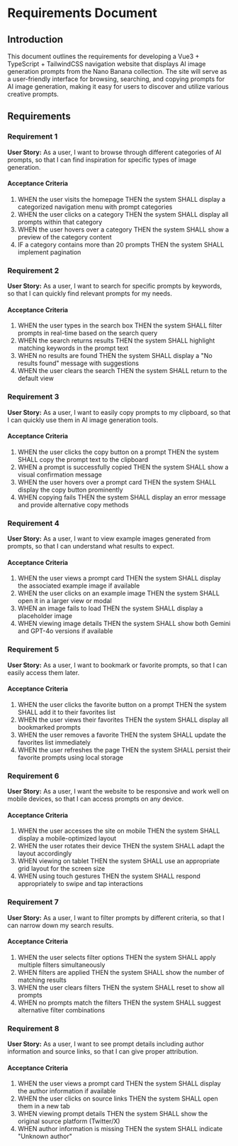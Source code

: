 # Requirements Document

## Introduction

This document outlines the requirements for developing a Vue3 + TypeScript + TailwindCSS navigation website that displays AI image generation prompts from the Nano Banana collection. The site will serve as a user-friendly interface for browsing, searching, and copying prompts for AI image generation, making it easy for users to discover and utilize various creative prompts.

## Requirements

### Requirement 1

**User Story:** As a user, I want to browse through different categories of AI prompts, so that I can find inspiration for specific types of image generation.

#### Acceptance Criteria

1. WHEN the user visits the homepage THEN the system SHALL display a categorized navigation menu with prompt categories
2. WHEN the user clicks on a category THEN the system SHALL display all prompts within that category
3. WHEN the user hovers over a category THEN the system SHALL show a preview of the category content
4. IF a category contains more than 20 prompts THEN the system SHALL implement pagination

### Requirement 2

**User Story:** As a user, I want to search for specific prompts by keywords, so that I can quickly find relevant prompts for my needs.

#### Acceptance Criteria

1. WHEN the user types in the search box THEN the system SHALL filter prompts in real-time based on the search query
2. WHEN the search returns results THEN the system SHALL highlight matching keywords in the prompt text
3. WHEN no results are found THEN the system SHALL display a "No results found" message with suggestions
4. WHEN the user clears the search THEN the system SHALL return to the default view

### Requirement 3

**User Story:** As a user, I want to easily copy prompts to my clipboard, so that I can quickly use them in AI image generation tools.

#### Acceptance Criteria

1. WHEN the user clicks the copy button on a prompt THEN the system SHALL copy the prompt text to the clipboard
2. WHEN a prompt is successfully copied THEN the system SHALL show a visual confirmation message
3. WHEN the user hovers over a prompt card THEN the system SHALL display the copy button prominently
4. WHEN copying fails THEN the system SHALL display an error message and provide alternative copy methods

### Requirement 4

**User Story:** As a user, I want to view example images generated from prompts, so that I can understand what results to expect.

#### Acceptance Criteria

1. WHEN the user views a prompt card THEN the system SHALL display the associated example image if available
2. WHEN the user clicks on an example image THEN the system SHALL open it in a larger view or modal
3. WHEN an image fails to load THEN the system SHALL display a placeholder image
4. WHEN viewing image details THEN the system SHALL show both Gemini and GPT-4o versions if available

### Requirement 5

**User Story:** As a user, I want to bookmark or favorite prompts, so that I can easily access them later.

#### Acceptance Criteria

1. WHEN the user clicks the favorite button on a prompt THEN the system SHALL add it to their favorites list
2. WHEN the user views their favorites THEN the system SHALL display all bookmarked prompts
3. WHEN the user removes a favorite THEN the system SHALL update the favorites list immediately
4. WHEN the user refreshes the page THEN the system SHALL persist their favorite prompts using local storage

### Requirement 6

**User Story:** As a user, I want the website to be responsive and work well on mobile devices, so that I can access prompts on any device.

#### Acceptance Criteria

1. WHEN the user accesses the site on mobile THEN the system SHALL display a mobile-optimized layout
2. WHEN the user rotates their device THEN the system SHALL adapt the layout accordingly
3. WHEN viewing on tablet THEN the system SHALL use an appropriate grid layout for the screen size
4. WHEN using touch gestures THEN the system SHALL respond appropriately to swipe and tap interactions

### Requirement 7

**User Story:** As a user, I want to filter prompts by different criteria, so that I can narrow down my search results.

#### Acceptance Criteria

1. WHEN the user selects filter options THEN the system SHALL apply multiple filters simultaneously
2. WHEN filters are applied THEN the system SHALL show the number of matching results
3. WHEN the user clears filters THEN the system SHALL reset to show all prompts
4. WHEN no prompts match the filters THEN the system SHALL suggest alternative filter combinations

### Requirement 8

**User Story:** As a user, I want to see prompt details including author information and source links, so that I can give proper attribution.

#### Acceptance Criteria

1. WHEN the user views a prompt card THEN the system SHALL display the author information if available
2. WHEN the user clicks on source links THEN the system SHALL open them in a new tab
3. WHEN viewing prompt details THEN the system SHALL show the original source platform (Twitter/X)
4. WHEN author information is missing THEN the system SHALL indicate "Unknown author"
